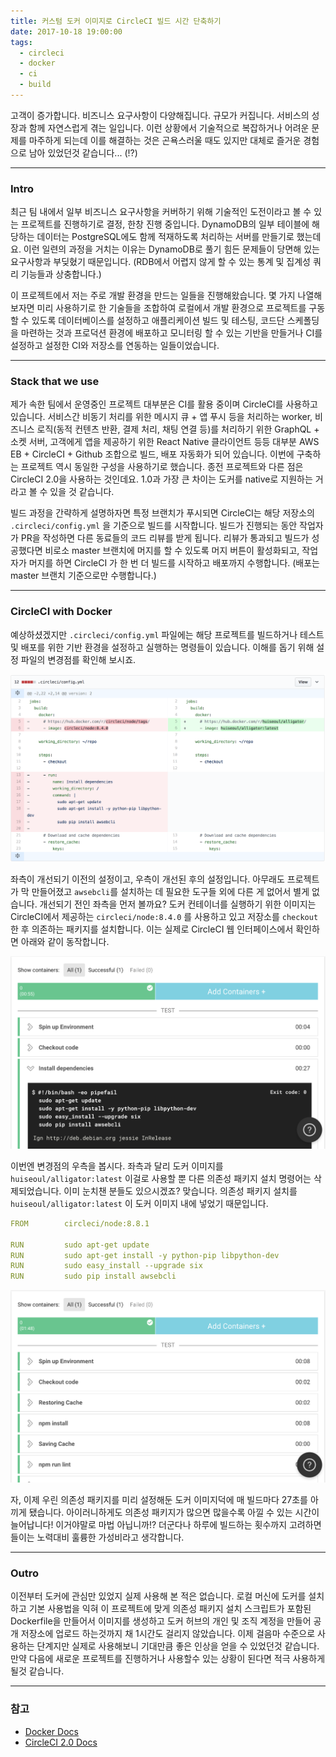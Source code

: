 ```yaml
---
title: 커스텀 도커 이미지로 CircleCI 빌드 시간 단축하기
date: 2017-10-18 19:00:00
tags:
  - circleci
  - docker
  - ci
  - build
---
```


고객이 증가합니다. 비즈니스 요구사항이 다양해집니다. 규모가 커집니다. 서비스의 성장과 함께 자연스럽게 겪는 일입니다. 이런 상황에서 기술적으로 복잡하거나 어려운 문제를 마주하게 되는데 이를 해결하는 것은 곤욕스러울 때도 있지만 대체로 즐거운 경험으로 남아 있었던것 같습니다... (!?) <!-- more -->

---

### Intro
최근 팀 내에서 일부 비즈니스 요구사항을 커버하기 위해 기술적인 도전이라고 볼 수 있는 프로젝트를 진행하기로 결정, 한창 진행 중입니다. DynamoDB의 일부 테이블에 해당하는 데이터는 PostgreSQL에도 함께 적재하도록 처리하는 서버를 만들기로 했는데요. 이런 일련의 과정을 거치는 이유는 DynamoDB로 풀기 힘든 문제들이 당면해 있는 요구사항과 부딪혔기 때문입니다. (RDB에서 어렵지 않게 할 수 있는 통계 및 집계성 쿼리 기능들과 상충합니다.)

이 프로젝트에서 저는 주로 개발 환경을 만드는 일들을 진행해왔습니다. 몇 가지 나열해 보자면 미리 사용하기로 한 기술들을 조합하여 로컬에서 개발 환경으로 프로젝트를 구동할 수 있도록 데이터베이스를 설정하고 애플리케이션 빌드 및 테스팅, 코드단 스케폴딩을 마련하는 것과 프로덕션 환경에 배포하고 모니터링 할 수 있는 기반을 만들거나 CI를 설정하고 설정한 CI와 저장소를 연동하는 일들이었습니다.

---

### Stack that we use
제가 속한 팀에서 운영중인 프로젝트 대부분은 CI를 활용 중이며 CircleCI를 사용하고 있습니다. 서비스간 비동기 처리를 위한 메시지 큐 + 앱 푸시 등을 처리하는 worker, 비즈니스 로직(동적 컨텐츠 반환, 결제 처리, 채팅 연결 등)를 처리하기 위한 GraphQL + 소켓 서버, 고객에게 앱을 제공하기 위한 React Native 클라이언트 등등 대부분 AWS EB + CircleCI + Github 조합으로 빌드, 배포 자동화가 되어 있습니다. 이번에 구축하는 프로젝트 역시 동일한 구성을 사용하기로 했습니다. 종전 프로젝트와 다른 점은 CircleCI 2.0을 사용하는 것인데요. 1.0과 가장 큰 차이는 도커를 native로 지원하는 거라고 볼 수 있을 것 같습니다.

빌드 과정을 간략하게 설명하자면 특정 브랜치가 푸시되면 CircleCI는 해당 저장소의 `.circleci/config.yml` 을 기준으로 빌드를 시작합니다. 빌드가 진행되는 동안 작업자가 PR을 작성하면 다른 동료들의 코드 리뷰를 받게 됩니다. 리뷰가 통과되고 빌드가 성공했다면 비로소 master 브랜치에 머지를 할 수 있도록 머지 버튼이 활성화되고, 작업자가 머지를 하면 CircleCI 가 한 번 더 빌드를 시작하고 배포까지 수행합니다. (배포는 master 브랜치 기준으로만 수행합니다.)

---

### CircleCI with Docker
예상하셨겠지만 `.circleci/config.yml` 파일에는 해당 프로젝트를 빌드하거나 테스트 및 배포를 위한 기반 환경을 설정하고 실행하는 명령들이 있습니다. 이해를 돕기 위해 설정 파일의 변경점를 확인해 보시죠.

![config.yml 의 개선 전/후](/images/circleci-config-diff.png)

좌측이 개선되기 이전의 설정이고, 우측이 개선된 후의 설정입니다. 아무래도 프로젝트가 막 만들어졌고 `awsebcli`를 설치하는 데  필요한 도구들 외에 다른 게 없어서 별게 없습니다. 개선되기 전인 좌측을 먼저 볼까요? 도커 컨테이너를 실행하기 위한 이미지는 CircleCI에서 제공하는 `circleci/node:8.4.0` 를 사용하고 있고 저장소를 `checkout` 한 후 의존하는 패키지를 설치합니다. 이는 실제로 CircleCI 웹 인터페이스에서 확인하면 아래와 같이 동작합니다.

![`Install dependencies` 항목 우측의 27초를 주목해주세요!](/images/circleci-build-before.png)

이번엔 변경점의 우측을 봅시다. 좌측과 달리 도커 이미지를 `huiseoul/alligator:latest` 이걸로 사용할 뿐 다른 의존성 패키지 설치 명령어는 삭제되었습니다. 이미 눈치챈 분들도 있으시겠죠? 맞습니다. 의존성 패키지 설치를 `huiseoul/alligator:latest` 이 도커 이미지 내에 넣었기 때문입니다.

```yml Dockerfile of huiseoul/alligator
FROM        circleci/node:8.8.1

RUN         sudo apt-get update
RUN         sudo apt-get install -y python-pip libpython-dev
RUN         sudo easy_install --upgrade six
RUN         sudo pip install awsebcli
```

![`Install dependencies` 항목이 사라졌습니다.](/images/circleci-build-after.png)

자, 이제 우린 의존성 패키지를 미리 설정해둔 도커 이미지덕에 매 빌드마다 27초를 아끼게 됐습니다. 아이러니하게도 의존성 패키지가 많으면 많을수록 아낄 수 있는 시간이 늘어납니다! 이거야말로 마법 아닙니까!? 더군다나 하루에 빌드하는 횟수까지 고려하면 들이는 노력대비 훌륭한 가성비라고 생각합니다.

---

### Outro
이전부터 도커에 관심만 있었지 실제 사용해 본 적은 없습니다. 로컬 머신에 도커를 설치하고 기본 사용법을 익혀 이 프로젝트에 맞게 의존성 패키지 설치 스크립트가 포함된 Dockerfile을 만들어서 이미지를 생성하고 도커 허브의 개인 및 조직 계정을 만들어 공개 저장소에 업로드 하는것까지 채 1시간도 걸리지 않았습니다. 이제 걸음마 수준으로 사용하는 단계지만 실제로 사용해보니 기대만큼 좋은 인상을 얻을 수 있었던것 같습니다. 만약 다음에 새로운 프로젝트를 진행하거나 사용할수 있는 상황이 된다면 적극 사용하게 될것 같습니다.

---

### 참고
- [Docker Docs](https://docs.docker.com/)
- [CircleCI 2.0 Docs](https://circleci.com/docs/2.0/)
